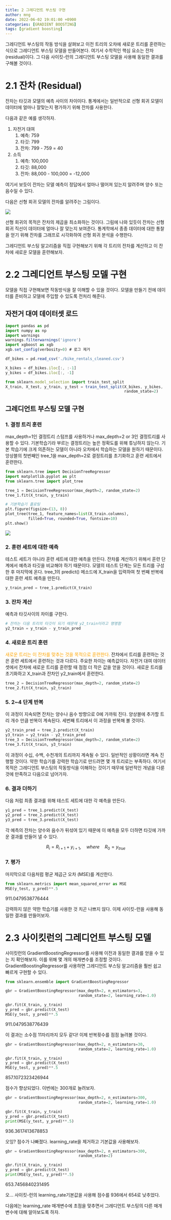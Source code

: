 ```yaml
---
title: 2 그레디언트 부스팅 구현
author: mng
date: 2022-06-02 19:01:00 +0900
categories: [GRADIENT BOOSTING]
tags: [gradient boosting]
---
```


그레디언트 부스팅의 작동 방식을 살펴보고 이전 트리의 오차에 새로운 트리를 훈련하는 식으로 그레디언트 부스팅 모델을 만들어본다. 여기서 수학적인 핵심 요소는 잔차(residual)이다. 그 다음 사이킷-런의 그레디언트 부스팅 모델을 사용해 동일한 결과를 구해볼 것이다.

# 2.1 잔차 (Residual)

잔차는 타깃과 모델의 예측 사이의 차이이다. 통계에서는 일반적으로 선형 회귀 모델이 데이터에 얼마나 잘맞는지 평가하기 위해 잔차를 사용한다.

다음과 같은 예를 생각하자.

1. 자전거 대여
    1. 예측: 759
    2. 타깃: 799
    3. 잔차: 799 - 759 = 40
2. 소득
    1. 예측: 100,000
    2. 타깃: 88,000
    3. 잔차: 88,000 - 100,000 = -12,000

여기서 보듯이 잔차는 모델 예측이 정답에서 얼마나 떨어져 있는지 알려주며 양수 또는 음수일  수 있다.

다음은 선형 회귀 모델의 잔차를 알려주는 그림이다.

<img src="/assets/img/make-gbmodel/fig1.png">

선형 회귀의 목적은 잔차의 제곱을 최소화하는 것이다. 그림에 나와 있듯이 잔차는 선형 회귀 직선이 데이터에 얼마나 잘 맞는지 보여준다. 통계학에서 종종 데이터에 대한 통찰을 얻기 위해 잔차를 그래프로 시각화하여 선형 회귀 분석을 수행한다.

그레디언트 부스팅 알고리즘을 직접 구현해보기 위해 각 트리의 잔차를 계산하고 이 잔차에 새로운 모델을 훈련해보자.

# 2.2 그레디언트 부스팅 모델 구현

모델을 직접 구현해보면 작동방식을 잘 이해할 수 있을 것이다. 모델을 만들기 전에 데이터를 준비하고 모델에 주입할 수 있도록 전처리 해준다.

## 자전거 대여 데이터셋 로드

```jsx
import pandas as pd
import numpy as np
import warnings
warnings.filterwarnings('ignore')
import xgboost as xgb
xgb.set_config(verbosity=0) # 로그 제거

df_bikes = pd.read_csv('./bike_rentals_cleaned.csv')

X_bikes = df_bikes.iloc[:, :-1]
y_bikes = df_bikes.iloc[:, -1]

from sklearn.model_selection import train_test_split
X_train, X_test, y_train, y_test = train_test_split(X_bikes, y_bikes,
                                                    random_state=2)
```

## 그레디언트 부스팅 모델 구현

### 1. 결정 트리 훈련

max_depth=1인 결정트리 스텀프를 사용하거나 max_depth=2 or 3인 결정트리를 사용할 수 있다. 기본학습기라 부르는 결정트리는 높은 정확도를 위해 튜닝하지 않는다. 기본 학습기에 크게 의존하는 모델이 아니라 오차에서 학습하는 모델을 원하기 때문이다. 앙상블의 첫번째인 tree_1을 max_depth=2로 결정트리를 초기화하고 훈련 세트에서 훈련한다.

```python
from sklearn.tree import DecisionTreeRegressor
import matplotlib.pyplot as plt
from sklearn.tree import plot_tree

tree_1 = DecisionTreeRegressor(max_depth=2, random_state=2)
tree_1.fit(X_train, y_train)

# 기본학습기 플로팅
plt.figure(figsize=(13, 8))
plot_tree(tree_1, feature_names=list(X_train.columns),
          filled=True, rounded=True, fontsize=10)
plt.show()
```

<img src="/assets/img/make-gbmodel/fig2.png">

### 2. 훈련 세트에 대한 예측

테스트 세트가 아니라 훈련 세트에 대한 예측을 만든다. 잔차를 계산하기 위해서 훈련 단계에서 예측과 타깃을 비교해야 하기 때문이다. 모델의 테스트 단계는 모든 트리를 구성한 후 마지막에 온다. tree_1의 predict() 메소드에 X_train을 입력하여 첫 번째 반복에 대한 훈련 세트 예측을 만든다.

```python
y_train_pred = tree_1.predict(X_train)
```

### 3. 잔차 계산

예측과 타깃사이의 차이를 구한다.

```python
# 잔차는 다음 트리의 타깃이 되기 때문에 y2_train이라고 명명함
y2_train = y_train - y_train_pred
```

### 4. 새로운 트리 훈련

<span style="color:orange">
새로운 트리는 이 잔차를 맞추는 것을 목적으로 훈련한다.
</span>
잔차에서 트리를 훈련하는 것은 훈련 세트에서 훈련하는 것과 다르다. 주요한 차이는 예측값이다. 자전거 대여 데이터셋에서 잔차에 새로운 트리를 훈련할 때 점점 더 작은 값을 얻을 것이다. 새로운 트리를 초기화하고 X_train과 잔차인 y2_train에서 훈련한다.

```python
tree_2 = DecisionTreeRegressor(max_depth=2, random_state=2)
tree_2.fit(X_train, y2_train)
```

### 5. 2~4 단계 반복

이 과정이 지속되면 잔차는 양수나 음수 방향으로 0에 가까워 진다. 양상블에 추가할 트리 개수 만큼 반복이 계속된다. 세번째 트리에서 이 과정을 반복해 볼 것이다.

```python
y2_train_pred = tree_2.predict(X_train)
y3_train = y2_train - y2_train_pred
tree_3 = DecisionTreeRegressor(max_depth=2, random_state=2)
tree_3.fit(X_train, y3_train)
```

이 과정이 수십, 수백, 수천개의 트리까지 계속될 수 있다. 일반적인 상황이라면 계속 진행할 것이다. 약한 학습기를 강력한 학습기로 만드려면 몇 개 트리로는 부족하다. 여기서 목적은 그레디언트 부스팅의 작동방식을 이해하는 것이기 때무에 일반적인 개념을 다룬 것에 만족하고 다음으로 넘어가자.

### 6. 결과 더하기

다음 처럼 최종 결과를 위해 테스트 세트에 대한 각 예측을 만든다.

```python
y1_pred = tree_1.predict(X_test)
y2_pred = tree_2.predict(X_test)
y3_pred = tree_3.predict(X_test)
```

각 예측의 잔차는 양수와 음수가 뒤섞여 있기 때문에 이 예측을 모두 더하면 타깃에 가까운 결과를 만들어 낼 수 있다.

$$
R_i = R_{i+1}+y_{i+1}, \quad where  \quad
R_0=y_{true}
$$

### 7. 평가

마지막으로 다음처럼 평균 제곱근 오차 (MSE)를 계산한다.

```python
from sklearn.metrics import mean_squared_error as MSE
MSE(y_test, y_pred)**.5
```

911.0479538776444

강력하지 않은 약한 학습기를 사용한 것 치곤 나쁘지 않다. 이제 사이킷-런을 사용해 동일한 결과를 만들어보자.

# 2.3 사이킷런의 그레디언트 부스팅 모델

사이킷런의 GradientBoostingRegressor를 사용해 이전과 동일한 결과를 얻을 수 있는 지 확인해보자. 이를 위해 몇 개의 매개변수를 조정할 것이다. GradientBoostingRegressor를 사용하면 그레디언트 부스팅 알고리즘을 훨씬 쉽고 빠르게 구현할 수 있다.

```python
from sklearn.ensemble import GradientBoostingRegressor

gbr = GradientBoostingRegressor(max_depth=2, n_estimators=3,
                                random_state=2, learning_rate=1.0)

gbr.fit(X_train, y_train)
y_pred = gbr.predict(X_test)
MSE(y_test, y_pred)**.5
```

911.0479538776439

이 결과는 소수점 11자리까지 모두 같다! 이제 반복횟수를 점점 늘려볼 것이다.

```python
gbr = GradientBoostingRegressor(max_depth=2, n_estimators=30,
                                random_state=2, learning_rate=1.0)

gbr.fit(X_train, y_train)
y_pred = gbr.predict(X_test)
MSE(y_test, y_pred)**.5
```

857.1072323426944

점수가 향상되었다. 이번에는 300개로 늘려보자.

```python
gbr = GradientBoostingRegressor(max_depth=2, n_estimators=300,
                                random_state=2, learning_rate=1.0)

gbr.fit(X_train, y_train)
y_pred = gbr.predict(X_test)
print(MSE(y_test, y_pred)**.5)
```

936.3617413678853

오잉? 점수가 나빠졌다. learning_rate을 제거하고 기본값을 사용해보자.

```python
gbr = GradientBoostingRegressor(max_depth=2, n_estimators=300,
                                random_state=2)

gbr.fit(X_train, y_train)
y_pred = gbr.predict(X_test)
print(MSE(y_test, y_pred)**.5)
```

653.7456840231495

오… 사이킷-런의 learning_rate기본값을 사용해 점수를 936에서 654로 낮추었다.

다음에는 learning_rate 매개변수에 초점을 맞추면서 그레디언트 부스팅의 다른 매개변수에 대해 알아보도록 하자.
